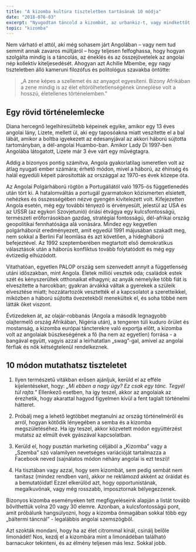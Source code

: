 ```yaml
---
title: "A kizomba kultúra tiszteletben tartásának 10 módja"
date: "2018-076-03"
excerpt: "Nyugodtan táncold a kizombát, az urbankiz-t, vagy mindkettőt! De váljon szokásunkká, hogy külön kezeljük és nevén nevezzük mindkét táncot annak ami, és ne próbáljuk összemosni egyetlen egységként, vagy még rosszabb, ugyanazon tánccsaládból származó „rokonokként” kezelni. Mert nem azok. És nincsen probléma ezzel sem."
topic: "kizomba"
---
```


Nem várható el attól, aki még sohasem járt Angolában – vagy nem tud semmit annak zavaros múltjáról – hogy teljesen felfoghassa, hogy hogyan szolgálta mindig is a táncolás, az éneklés és az összejövetelek az angolai nép kollektív kiteljesedését. Ahogyan azt Achille Mbembe, egy nagy tiszteletben álló kameruni filozófus és politológus szavakba öntötte:

> „A zene képes a szellemet és az anyagot egyesíteni. Bizony Afrikában a zene mindig is az élet eltörölhetetlenségének ünneplése volt a hosszú, életellenes történelemben."

## Egy rövid történelemlecke

Diana hercegnő legelhíresültebb képeinek egyike, amikor egy 13 éves angolai lány, Lizete, mellett ül, aki egy taposóakna miatt veszítette el a bal lábát, amikor a boltba igyekezett az édesanyjával az akkori háború sújtotta tartományban, a dél-angolai Huambo-ban. Amikor Lady Di 1997-ben Angolába látogatott, Lizete már 3 éve várt egy művégtagra.

Addig a bizonyos pontig számítva, Angola gyakorlatilag ismeretlen volt az átlag nyugati ember számára; érhető módon, mivel a háború, az éhínség és halál egyedüli képeit párosították az országgal az 1970-es évek közepe óta.

Az Angolai Polgárháború rögtön a Portugáliától való 1975-ös függetlenedés után tört ki. A hatalomváltás a portugál gyarmatokon közismerten elsietett, nehézkes és összességében nézve gyengén kivitelezett volt. Kifejezetten Angola esetén, még egy további tényező is érvényesült, jelestül az USA és az USSR (az egykori Szovjetunió) óriási étvágya egy kulcsfontosságú, természeti erőforrásokban gazdag, stratégiai fontosságú, dél-afrikai ország geopolitikai fennhatósága alá vonására. Mindez egy kegyetlen polgárháborút eredményezett, amit egyedül 1991 májusában szakadt meg, nem sokkal a Berlini Fal leomlása és azt követően, a hidegháború befejeztével. Az 1992 szeptemberében megtartott első demokratikus választások után a háborús konfliktus tovább folytatódott és még egy évtizedig elhúzódott.

Vitathatóan, egyetlen PALOP ország sem szenvedett annyit a függetlenség utáni időszakban, mint Angola. Életek milliói vesztek oda; családok estek szét és kényszerültek otthonaikat elhagyni; az anyák némelyike több fiát is elveszítette a harcokban; gyakran árvákká váltak a gyerekek a szüleik elvesztése miatt; hozzátartozók vesztették el a kapcsolatot a szeretteikkel, miközben a háború sújtotta övezetekből menekültek el, és soha többé nem látták őket viszont.

Évtizedeken át, az olajár-robbanás (Angola a második legnagyobb olajtermelő ország Afrikában, Nigéria után), a tengeren túli kuduro őrület és mostanság, a kizomba európai táncterekre való exportja előtt, a kizomba volt az angolaiak büszkeségének a fő (ha nem az egyetlen) forrása - a bangával együtt, vagyis azzal a leírhatatlan „swag”-gal, amivel az angolai férfiak és nők kétségtelenül rendelkeznek.

## 10 módon mutathatsz tiszteletet


1. Ilyen természetű vitákban erősen ajánljuk, kerüld el az efféle kijelentéseket, hogy: *„Mi ebben a nagy ügy? Ez csak egy tánc. Tegyél túl rajta.”* Ellenkező esetben, ha így teszel, akkor az angolaiak az érezhetik, hogy akarattal hagyod figyelmen kívül a fent taglalt történelmi hátteret.

2. Próbálj meg a lehető legtöbbet megtanulni az ország történelméről és arról, hogyan kötődik lényegében a semba és a kizomba megszületéséhez. Ha így teszel, akkor közvetett módon együttérzést mutatsz az elmúlt évek gyászával kapcsolatban.

4. Kerüld el, hogy pusztán marketing céljából a „Kizomba” vagy a „Szemba” szó valamilyen nevetséges variációját tartalmazza a Facebook neved (sajnálatos módon néhány angolai is ezt teszi)!

6. Ha tisztában vagy azzal, hogy sem kizombát, sem pedig sembát nem tanítasz (mindez rendben van), akkor ne reklámozd akként az óráidat és a bemutatóidat! Ezzel elkerülöd azt, hogy opportunistának, megalkuvónak, vagy még rosszabb, imposztornak bélyegezzenek.


Bizonyos kizomba eseményeken tett megfigyeléseink alapján a listát tovább bővíthettük volna 20 vagy 30 elemre. Azonban, a kulcsfontosságú pont, amit próbálunk hangsúlyozni, hogy a kizomba önmagában sokkal több egy „báltermi táncnál” - legalábbis angolai szemszögből.

Azt szokták mondani, hogy ha az élet citrommal kínál, csinálj belőle limonádét! Nos, kezdj el a kizombára mint a limonádéban található barnacukor tekinteni, és az élmény teljesen más lesz. Sokkal jobb.



